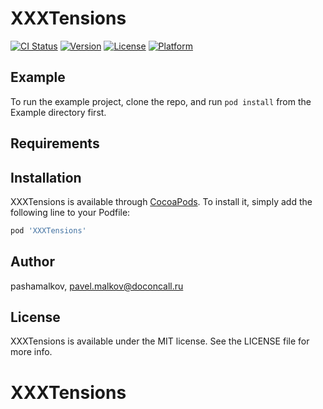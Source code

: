 # XXXTensions

[![CI Status](https://img.shields.io/travis/pashamalkov/XXXTensions.svg?style=flat)](https://travis-ci.org/pashamalkov/XXXTensions)
[![Version](https://img.shields.io/cocoapods/v/XXXTensions.svg?style=flat)](https://cocoapods.org/pods/XXXTensions)
[![License](https://img.shields.io/cocoapods/l/XXXTensions.svg?style=flat)](https://cocoapods.org/pods/XXXTensions)
[![Platform](https://img.shields.io/cocoapods/p/XXXTensions.svg?style=flat)](https://cocoapods.org/pods/XXXTensions)

## Example

To run the example project, clone the repo, and run `pod install` from the Example directory first.

## Requirements

## Installation

XXXTensions is available through [CocoaPods](https://cocoapods.org). To install
it, simply add the following line to your Podfile:

```ruby
pod 'XXXTensions'
```

## Author

pashamalkov, pavel.malkov@doconcall.ru

## License

XXXTensions is available under the MIT license. See the LICENSE file for more info.
# XXXTensions
